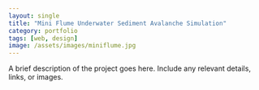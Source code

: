 ```yaml
---
layout: single
title: "Mini Flume Underwater Sediment Avalanche Simulation"
category: portfolio
tags: [web, design]
image: /assets/images/miniflume.jpg
---
```


A brief description of the project goes here. Include any relevant details, links, or images.